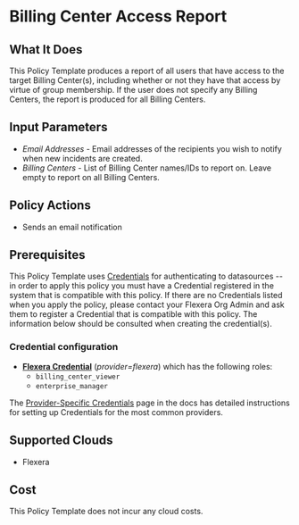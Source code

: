 # Billing Center Access Report

## What It Does

This Policy Template produces a report of all users that have access to the target Billing Center(s), including whether or not they have that access by virtue of group membership. If the user does not specify any Billing Centers, the report is produced for all Billing Centers.

## Input Parameters

- *Email Addresses* - Email addresses of the recipients you wish to notify when new incidents are created.
- *Billing Centers* - List of Billing Center names/IDs to report on. Leave empty to report on all Billing Centers.

## Policy Actions

- Sends an email notification

## Prerequisites

This Policy Template uses [Credentials](https://docs.flexera.com/flexera/EN/Automation/ManagingCredentialsExternal.htm) for authenticating to datasources -- in order to apply this policy you must have a Credential registered in the system that is compatible with this policy. If there are no Credentials listed when you apply the policy, please contact your Flexera Org Admin and ask them to register a Credential that is compatible with this policy. The information below should be consulted when creating the credential(s).

### Credential configuration

- [**Flexera Credential**](https://docs.flexera.com/flexera/EN/Automation/ProviderCredentials.htm) (*provider=flexera*) which has the following roles:
  - `billing_center_viewer`
  - `enterprise_manager`

The [Provider-Specific Credentials](https://docs.flexera.com/flexera/EN/Automation/ProviderCredentials.htm) page in the docs has detailed instructions for setting up Credentials for the most common providers.

## Supported Clouds

- Flexera

## Cost

This Policy Template does not incur any cloud costs.
